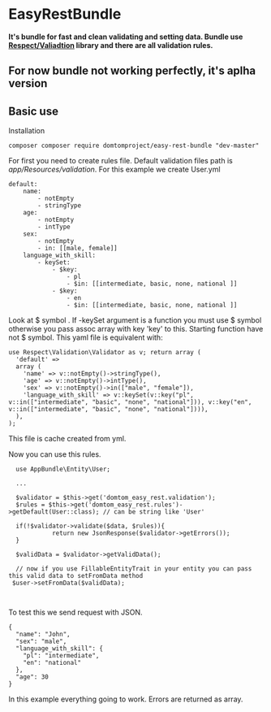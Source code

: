 # EasyRestBundle
**It's bundle for fast and clean validating and setting data. Bundle use [Respect/Valiadtion](https://github.com/Respect/Validation) library and there are all validation rules.**

## For now bundle not working perfectly, it's aplha version

## Basic use

Installation

    composer composer require domtomproject/easy-rest-bundle "dev-master"
    
For first you need to create rules file. Default validation files path is *app/Resources/validation*. For this example we create User.yml
```
default:
    name: 
        - notEmpty
        - stringType
    age:
        - notEmpty
        - intType
    sex:
        - notEmpty
        - in: [[male, female]] 
    language_with_skill:
        - keySet:
            - $key: 
                - pl
                - $in: [[intermediate, basic, none, national ]]
            - $key: 
                - en 
                - $in: [[intermediate, basic, none, national ]]
```
Look at $ symbol . If -keySet argument is a function you must use $ symbol otherwise you pass assoc array with key 'key' to this.
Starting function have not $ symbol.
This yaml file is equivalent with:

```
use Respect\Validation\Validator as v; return array (
  'default' => 
  array (
    'name' => v::notEmpty()->stringType(),
    'age' => v::notEmpty()->intType(),
    'sex' => v::notEmpty()->in(["male", "female"]),
    'language_with_skill' => v::keySet(v::key("pl", v::in(["intermediate", "basic", "none", "national"])), v::key("en", v::in(["intermediate", "basic", "none", "national"]))),
  ),
);
```
This file is cache created from yml.

Now you can use this rules.
```
  use AppBundle\Entity\User;
  
  ...

  $validator = $this->get('domtom_easy_rest.validation');
  $rules = $this->get('domtom_easy_rest.rules')->getDefault(User::class); // can be string like 'User'
  
  if(!$validator->validate($data, $rules)){
            return new JsonResponse($validator->getErrors());
  }
  
  $validData = $validator->getValidData();
 
  // now if you use FillableEntityTrait in your entity you can pass this valid data to setFromData method
 $user->setFromData($validData);

  
```

To test this we send request with JSON.
```
{
  "name": "John",
  "sex": "male",
  "language_with_skill": {
    "pl": "intermediate",
    "en": "national"
  },
  "age": 30
}
```

In this example everything going to work. Errors are returned as array.

